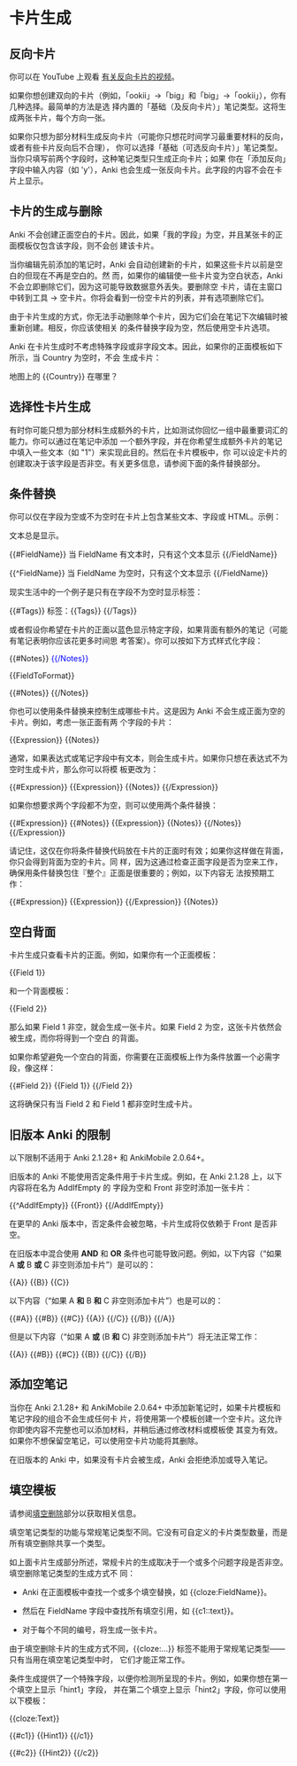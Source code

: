 # 卡片生成

<!-- toc -->

## 反向卡片

你可以在 YouTube 上观看 [有关反向卡片的视频](http://www.youtube.com/watch?v=DnbKwHEQ1mA&yt:cc=on)。

如果你想创建双向的卡片（例如，「ookii」→「big」和「big」→「ookii」），你有几种选择。最简单的方法是选
择内置的「基础（及反向卡片）」笔记类型。这将生成两张卡片，每个方向一张。

如果你只想为部分材料生成反向卡片（可能你只想花时间学习最重要材料的反向，或者有些卡片反向后不合理），
你可以选择「基础（可选反向卡片）」笔记类型。当你只填写前两个字段时，这种笔记类型只生成正向卡片；如果
你在「添加反向」字段中输入内容（如 'y'），Anki 也会生成一张反向卡片。此字段的内容不会在卡片上显示。

## 卡片的生成与删除

Anki 不会创建正面空白的卡片。因此，如果「我的字段」为空，并且某张卡的正面模板仅包含该字段，则不会创
建该卡片。

当你编辑先前添加的笔记时，Anki 会自动创建新的卡片，如果这些卡片以前是空白的但现在不再是空白的。然
而，如果你的编辑使一些卡片变为空白状态，Anki 不会立即删除它们，因为这可能导致数据意外丢失。要删除空
卡片，请在主窗口中转到工具 → 空卡片。你将会看到一份空卡片的列表，并有选项删除它们。

由于卡片生成的方式，你无法手动删除单个卡片，因为它们会在笔记下次编辑时被重新创建。相反，你应该使相关
的条件替换字段为空，然后使用空卡片选项。

Anki 在卡片生成时不考虑特殊字段或非字段文本。因此，如果你的正面模板如下所示，当 Country 为空时，不会
生成卡片：

地图上的 {{Country}} 在哪里？

## 选择性卡片生成

有时你可能只想为部分材料生成额外的卡片，比如测试你回忆一组中最重要词汇的能力。你可以通过在笔记中添加
一个额外字段，并在你希望生成额外卡片的笔记中填入一些文本（如 "1"）来实现此目的。然后在卡片模板中，你
可以设定卡片的创建取决于该字段是否非空。有关更多信息，请参阅下面的条件替换部分。

## 条件替换

你可以仅在字段为空或不为空时在卡片上包含某些文本、字段或 HTML。示例：

文本总是显示。

{{#FieldName}} 当 FieldName 有文本时，只有这个文本显示 {{/FieldName}}

{{^FieldName}} 当 FieldName 为空时，只有这个文本显示 {{/FieldName}}

现实生活中的一个例子是只有在字段不为空时显示标签：

{{#Tags}} 标签：{{Tags}} {{/Tags}}

或者假设你希望在卡片的正面以蓝色显示特定字段，如果背面有额外的笔记（可能有笔记表明你应该花更多时间思
考答案）。你可以按如下方式样式化字段：

{{#Notes}} <span style="color:blue;"> {{/Notes}}

{{FieldToFormat}}

{{#Notes}} </span> {{/Notes}}

你也可以使用条件替换来控制生成哪些卡片。这是因为 Anki 不会生成正面为空的卡片。例如，考虑一张正面有两
个字段的卡片：

{{Expression}} {{Notes}}

通常，如果表达式或笔记字段中有文本，则会生成卡片。如果你只想在表达式不为空时生成卡片，那么你可以将模
板更改为：

{{#Expression}} {{Expression}} {{Notes}} {{/Expression}}

如果你想要求两个字段都不为空，则可以使用两个条件替换：

{{#Expression}} {{#Notes}} {{Expression}} {{Notes}} {{/Notes}} {{/Expression}}

请记住，这仅在你将条件替换代码放在卡片的正面时有效；如果你这样做在背面，你只会得到背面为空的卡片。同
样，因为这通过检查正面字段是否为空来工作，确保用条件替换包住『整个』正面是很重要的；例如，以下内容无
法按预期工作：

{{#Expression}} {{Expression}} {{/Expression}} {{Notes}}

## 空白背面

卡片生成只查看卡片的正面。例如，如果你有一个正面模板：

{{Field 1}}

和一个背面模板：

{{Field 2}}

那么如果 Field 1 非空，就会生成一张卡片。如果 Field 2 为空，这张卡片依然会被生成，而你将得到一个空白
的背面。

如果你希望避免一个空白的背面，你需要在正面模板上作为条件放置一个必需字段，像这样：

{{#Field 2}} {{Field 1}} {{/Field 2}}

这将确保只有当 Field 2 和 Field 1 都非空时生成卡片。

## 旧版本 Anki 的限制

以下限制不适用于 Anki 2.1.28+ 和 AnkiMobile 2.0.64+。

旧版本的 Anki 不能使用否定条件用于卡片生成。例如，在 Anki 2.1.28 上，以下内容将在名为 AddIfEmpty 的
字段为空和 Front 非空时添加一张卡片：

{{^AddIfEmpty}} {{Front}} {{/AddIfEmpty}}

在更早的 Anki 版本中，否定条件会被忽略，卡片生成将仅依赖于 Front 是否非空。

在旧版本中混合使用 **AND** 和 **OR** 条件也可能导致问题。例如，以下内容（“如果 A **或** B **或** C
非空则添加卡片”）是可以的：

{{A}} {{B}} {{C}}

以下内容（“如果 A **和** B **和** C 非空则添加卡片”）也是可以的：

{{#A}} {{#B}} {{#C}} {{A}} {{/C}} {{/B}} {{/A}}

但是以下内容（“如果 A **或** (B **和** C) 非空则添加卡片”）将无法正常工作：

{{A}} {{#B}} {{#C}} {{B}} {{/C}} {{/B}}

## 添加空笔记

当你在 Anki 2.1.28+ 和 AnkiMobile 2.0.64+ 中添加新笔记时，如果卡片模板和笔记字段的组合不会生成任何卡
片，将使用第一个模板创建一个空卡片。这允许你即使内容不完整也可以添加材料，并稍后通过修改材料或模板使
其变为有效。如果你不想保留空笔记，可以使用空卡片功能将其删除。

在旧版本的 Anki 中，如果没有卡片会被生成，Anki 会拒绝添加或导入笔记。

## 填空模板

请参阅[填空删除](../editing.md#cloze-deletion)部分以获取相关信息。

填空笔记类型的功能与常规笔记类型不同。它没有可自定义的卡片类型数量，而是所有填空删除共享一个类型。

如上面卡片生成部分所述，常规卡片的生成取决于一个或多个问题字段是否非空。填空删除笔记类型的生成方式不
同：

- Anki 在正面模板中查找一个或多个填空替换，如 {{cloze:FieldName}}。

- 然后在 FieldName 字段中查找所有填空引用，如 {{c1::text}}。

- 对于每个不同的编号，将生成一张卡片。

由于填空删除卡片的生成方式不同，{{cloze:...}} 标签不能用于常规笔记类型——只有当用在填空笔记类型中时，
它们才能正常工作。

条件生成提供了一个特殊字段，以便你检测所呈现的卡片。例如，如果你想在第一个填空上显示「hint1」字段，
并在第二个填空上显示「hint2」字段，你可以使用以下模板：

{{cloze:Text}}

{{#c1}} {{Hint1}} {{/c1}}

{{#c2}} {{Hint2}} {{/c2}}
